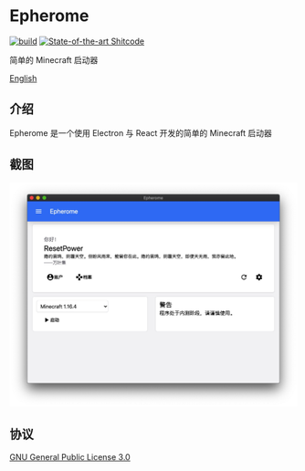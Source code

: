 # Epherome

[![build](https://github.com/ResetPower/Epherome/actions/workflows/build.yml/badge.svg)](https://github.com/ResetPower/Epherome/actions/workflows/build.yml) [![State-of-the-art Shitcode](https://img.shields.io/static/v1?label=State-of-the-art&message=Shitcode&color=7B5804)](https://github.com/trekhleb/state-of-the-art-shitcode)

简单的 Minecraft 启动器

[English](../README.md)

## 介绍

Epherome 是一个使用 Electron 与 React 开发的简单的 Minecraft 启动器

## 截图

![alt](../assets/HomePage_zh_cn.jpg)

## 协议

[GNU General Public License 3.0](LICENSE)
